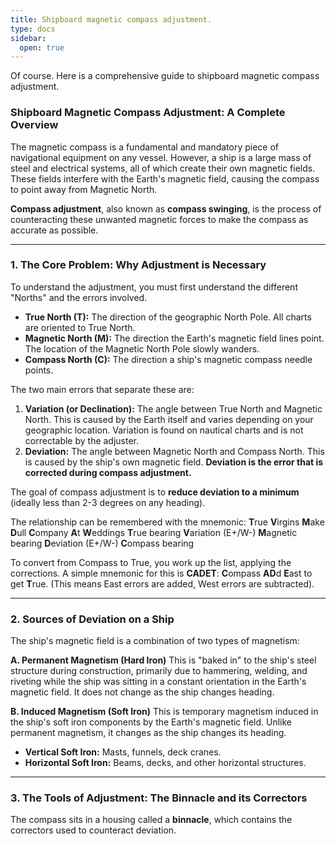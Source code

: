 ```yaml
---
title: Shipboard magnetic compass adjustment.
type: docs
sidebar:
  open: true
---
```


Of course. Here is a comprehensive guide to shipboard magnetic compass adjustment.

### Shipboard Magnetic Compass Adjustment: A Complete Overview

The magnetic compass is a fundamental and mandatory piece of navigational equipment on any vessel. However, a ship is a large mass of steel and electrical systems, all of which create their own magnetic fields. These fields interfere with the Earth's magnetic field, causing the compass to point away from Magnetic North.

**Compass adjustment**, also known as **compass swinging**, is the process of counteracting these unwanted magnetic forces to make the compass as accurate as possible.

---

### 1. The Core Problem: Why Adjustment is Necessary

To understand the adjustment, you must first understand the different "Norths" and the errors involved.

*   **True North (T):** The direction of the geographic North Pole. All charts are oriented to True North.
*   **Magnetic North (M):** The direction the Earth's magnetic field lines point. The location of the Magnetic North Pole slowly wanders.
*   **Compass North (C):** The direction a ship's magnetic compass needle points.

The two main errors that separate these are:

1.  **Variation (or Declination):** The angle between True North and Magnetic North. This is caused by the Earth itself and varies depending on your geographic location. Variation is found on nautical charts and is not correctable by the adjuster.
2.  **Deviation:** The angle between Magnetic North and Compass North. This is caused by the ship's own magnetic field. **Deviation is the error that is corrected during compass adjustment.**

The goal of compass adjustment is to **reduce deviation to a minimum** (ideally less than 2-3 degrees on any heading).

The relationship can be remembered with the mnemonic:
**T**rue **V**irgins **M**ake **D**ull **C**ompany **A**t **W**eddings
**T**rue bearing
**V**ariation (E+/W-)
**M**agnetic bearing
**D**eviation (E+/W-)
**C**ompass bearing

To convert from Compass to True, you work up the list, applying the corrections. A simple mnemonic for this is **CADET**: **C**ompass **AD**d **E**ast to get **T**rue. (This means East errors are added, West errors are subtracted).

---

### 2. Sources of Deviation on a Ship

The ship's magnetic field is a combination of two types of magnetism:

**A. Permanent Magnetism (Hard Iron)**
This is "baked in" to the ship's steel structure during construction, primarily due to hammering, welding, and riveting while the ship was sitting in a constant orientation in the Earth's magnetic field. It does not change as the ship changes heading.

**B. Induced Magnetism (Soft Iron)**
This is temporary magnetism induced in the ship's soft iron components by the Earth's magnetic field. Unlike permanent magnetism, it changes as the ship changes its heading.
*   **Vertical Soft Iron:** Masts, funnels, deck cranes.
*   **Horizontal Soft Iron:** Beams, decks, and other horizontal structures.

---

### 3. The Tools of Adjustment: The Binnacle and its Correctors

The compass sits in a housing called a **binnacle**, which contains the correctors used to counteract deviation.

